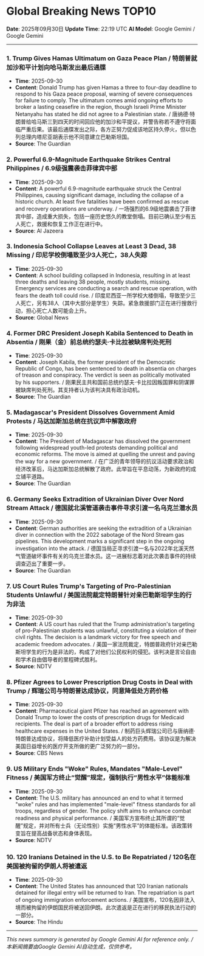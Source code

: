 # Global Breaking News TOP10

**Date**: 2025年09月30日
**Update Time**: 22:19 UTC
**AI Model**: Google Gemini / Google Gemini

---

### 1. **Trump Gives Hamas Ultimatum on Gaza Peace Plan** / **特朗普就加沙和平计划向哈马斯发出最后通牒**
- **Time**: 2025-09-30
- **Content**: Donald Trump has given Hamas a three to four-day deadline to respond to his Gaza peace proposal, warning of severe consequences for failure to comply. The ultimatum comes amid ongoing efforts to broker a lasting ceasefire in the region, though Israeli Prime Minister Netanyahu has stated he did not agree to a Palestinian state. / 唐纳德·特朗普给哈马斯三到四天的时间回应他的加沙和平提议，并警告称若不遵守将面临严重后果。该最后通牒发出之际，各方正努力促成该地区持久停火，但以色列总理内塔尼亚胡表示他不同意建立巴勒斯坦国。
- **Source**: The Guardian

### 2. **Powerful 6.9-Magnitude Earthquake Strikes Central Philippines** / **6.9级强震袭击菲律宾中部**
- **Time**: 2025-09-30
- **Content**: A powerful 6.9-magnitude earthquake struck the Central Philippines, causing significant damage, including the collapse of a historic church. At least five fatalities have been confirmed as rescue and recovery operations are underway. / 一场强烈的6.9级地震袭击了菲律宾中部，造成重大损失，包括一座历史悠久的教堂倒塌。目前已确认至少有五人死亡，救援和恢复工作正在进行中。
- **Source**: Al Jazeera

### 3. **Indonesia School Collapse Leaves at Least 3 Dead, 38 Missing** / **印尼学校倒塌致至少3人死亡，38人失踪**
- **Time**: 2025-09-30
- **Content**: A school building collapsed in Indonesia, resulting in at least three deaths and leaving 38 people, mostly students, missing. Emergency services are conducting a search and rescue operation, with fears the death toll could rise. / 印度尼西亚一所学校大楼倒塌，导致至少三人死亡，另有38人（其中大部分是学生）失踪。紧急救援部门正在进行搜救行动，担心死亡人数可能会上升。
- **Source**: Global News

### 4. **Former DRC President Joseph Kabila Sentenced to Death in Absentia** / **刚果（金）前总统约瑟夫·卡比拉被缺席判处死刑**
- **Time**: 2025-09-30
- **Content**: Joseph Kabila, the former president of the Democratic Republic of Congo, has been sentenced to death in absentia on charges of treason and conspiracy. The verdict is seen as politically motivated by his supporters. / 刚果民主共和国前总统约瑟夫·卡比拉因叛国罪和阴谋罪被缺席判处死刑。其支持者认为该判决具有政治动机。
- **Source**: The Guardian

### 5. **Madagascar's President Dissolves Government Amid Protests** / **马达加斯加总统在抗议声中解散政府**
- **Time**: 2025-09-30
- **Content**: The President of Madagascar has dissolved the government following widespread youth-led protests demanding political and economic reforms. The move is aimed at quelling the unrest and paving the way for a new government. / 在广泛的青年领导的抗议活动要求政治和经济改革后，马达加斯加总统解散了政府。此举旨在平息动荡，为新政府的成立铺平道路。
- **Source**: The Guardian

### 6. **Germany Seeks Extradition of Ukrainian Diver Over Nord Stream Attack** / **德国就北溪管道袭击事件寻求引渡一名乌克兰潜水员**
- **Time**: 2025-09-30
- **Content**: German authorities are seeking the extradition of a Ukrainian diver in connection with the 2022 sabotage of the Nord Stream gas pipelines. This development marks a significant step in the ongoing investigation into the attack. / 德国当局正寻求引渡一名与2022年北溪天然气管道破坏事件有关的乌克兰潜水员。这一进展标志着对此次袭击事件的持续调查迈出了重要一步。
- **Source**: The Guardian

### 7. **US Court Rules Trump's Targeting of Pro-Palestinian Students Unlawful** / **美国法院裁定特朗普针对亲巴勒斯坦学生的行为非法**
- **Time**: 2025-09-30
- **Content**: A US court has ruled that the Trump administration's targeting of pro-Palestinian students was unlawful, constituting a violation of their civil rights. The decision is a landmark victory for free speech and academic freedom advocates. / 美国一家法院裁定，特朗普政府针对亲巴勒斯坦学生的行为是非法的，构成了对他们公民权利的侵犯。该判决是言论自由和学术自由倡导者的里程碑式胜利。
- **Source**: NDTV

### 8. **Pfizer Agrees to Lower Prescription Drug Costs in Deal with Trump** / **辉瑞公司与特朗普达成协议，同意降低处方药价格**
- **Time**: 2025-09-30
- **Content**: Pharmaceutical giant Pfizer has reached an agreement with Donald Trump to lower the costs of prescription drugs for Medicaid recipients. The deal is part of a broader effort to address rising healthcare expenses in the United States. / 制药巨头辉瑞公司已与唐纳德·特朗普达成协议，将降低医疗补助计划受益人的处方药费用。该协议是为解决美国日益增长的医疗开支所做的更广泛努力的一部分。
- **Source**: CBS News

### 9. **US Military Ends "Woke" Rules, Mandates "Male-Level" Fitness** / **美国军方终止“觉醒”规定，强制执行“男性水平”体能标准**
- **Time**: 2025-09-30
- **Content**: The U.S. military has announced an end to what it termed "woke" rules and has implemented "male-level" fitness standards for all troops, regardless of gender. The policy shift aims to enhance combat readiness and physical performance. / 美国军方宣布终止其所谓的“觉醒”规定，并对所有士兵（无论性别）实施“男性水平”的体能标准。该政策转变旨在提高战备状态和身体表现。
- **Source**: NDTV

### 10. **120 Iranians Detained in the U.S. to Be Repatriated** / **120名在美国被拘留的伊朗人将被遣返**
- **Time**: 2025-09-30
- **Content**: The United States has announced that 120 Iranian nationals detained for illegal entry will be returned to Iran. The repatriation is part of ongoing immigration enforcement actions. / 美国宣布，120名因非法入境而被拘留的伊朗国民将被送回伊朗。此次遣返是正在进行的移民执法行动的一部分。
- **Source**: The Hindu

---

*This news summary is generated by Google Gemini AI for reference only. / 本新闻摘要由Google Gemini AI自动生成，仅供参考。*
